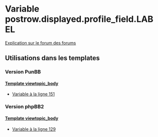 # Variable postrow.displayed.profile_field.LABEL
[Explication sur le forum des forums](http://forum.forumactif.com/t294113-listing-des-variables#postrow.displayed.profile_field.LABEL)
## Utilisations dans les templates
### Version PunBB
#### [Template viewtopic_body](punbb/viewtopic_body.md)
* [Variable à la ligne 151](../punbb/viewtopic_body.tpl#L151)
### Version phpBB2
#### [Template viewtopic_body](subsilver/viewtopic_body.md)
* [Variable à la ligne 129](../subsilver/viewtopic_body.tpl#L129)